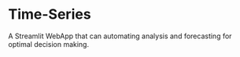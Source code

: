 # Time-Series
A Streamlit WebApp that can automating analysis and forecasting for optimal decision making.
